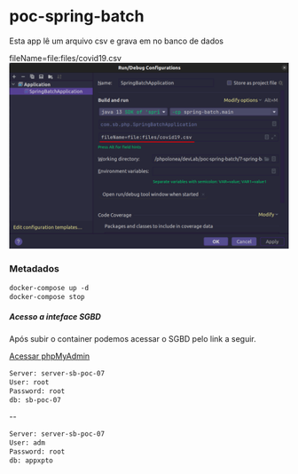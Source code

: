 # poc-spring-batch
Esta app lê um arquivo csv e grava em no banco de dados


fileName=file:files/covid19.csv
![Alt text](src/main/resources/img/img.png)


### Metadados

    docker-compose up -d
    docker-compose stop

##### Acesso a inteface SGBD
Após subir o container podemos acessar o SGBD pelo link a seguir.

[Acessar phpMyAdmin](http://localhost:8081/)

    Server: server-sb-poc-07
    User: root
    Password: root
    db: sb-poc-07

--

    Server: server-sb-poc-07
    User: adm
    Password: root
    db: appxpto